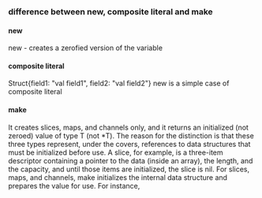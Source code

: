 ### difference between new, composite literal and make

#### new

new - creates a zerofied version of the variable

#### composite literal

Struct{field1: "val field1", field2: "val field2"}
new is a simple case of composite literal

#### make

It creates slices, maps, and channels only, and it returns an initialized (not zeroed) value of type T (not *T). The reason for the distinction is that these three types represent, under the covers, references to data structures that must be initialized before use. A slice, for example, is a three-item descriptor containing a pointer to the data (inside an array), the length, and the capacity, and until those items are initialized, the slice is nil. For slices, maps, and channels, make initializes the internal data structure and prepares the value for use. For instance,
